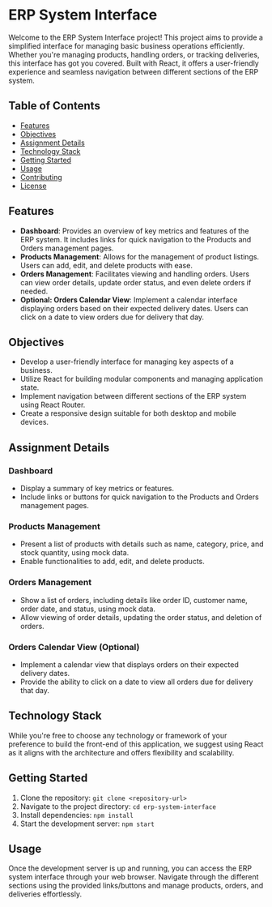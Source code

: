 # ERP System Interface

Welcome to the ERP System Interface project! This project aims to provide a simplified interface for managing basic business operations efficiently. Whether you're managing products, handling orders, or tracking deliveries, this interface has got you covered. Built with React, it offers a user-friendly experience and seamless navigation between different sections of the ERP system.

## Table of Contents
- [Features](#features)
- [Objectives](#objectives)
- [Assignment Details](#assignment-details)
- [Technology Stack](#technology-stack)
- [Getting Started](#getting-started)
- [Usage](#usage)
- [Contributing](#contributing)
- [License](#license)

## Features
- **Dashboard**: Provides an overview of key metrics and features of the ERP system. It includes links for quick navigation to the Products and Orders management pages.
- **Products Management**: Allows for the management of product listings. Users can add, edit, and delete products with ease.
- **Orders Management**: Facilitates viewing and handling orders. Users can view order details, update order status, and even delete orders if needed.
- **Optional: Orders Calendar View**: Implement a calendar interface displaying orders based on their expected delivery dates. Users can click on a date to view orders due for delivery that day.

## Objectives
- Develop a user-friendly interface for managing key aspects of a business.
- Utilize React for building modular components and managing application state.
- Implement navigation between different sections of the ERP system using React Router.
- Create a responsive design suitable for both desktop and mobile devices.

## Assignment Details
### Dashboard
- Display a summary of key metrics or features.
- Include links or buttons for quick navigation to the Products and Orders management pages.
### Products Management
- Present a list of products with details such as name, category, price, and stock quantity, using mock data.
- Enable functionalities to add, edit, and delete products.
### Orders Management
- Show a list of orders, including details like order ID, customer name, order date, and status, using mock data.
- Allow viewing of order details, updating the order status, and deletion of orders.
### Orders Calendar View (Optional)
- Implement a calendar view that displays orders on their expected delivery dates.
- Provide the ability to click on a date to view all orders due for delivery that day.

## Technology Stack
While you're free to choose any technology or framework of your preference to build the front-end of this application, we suggest using React as it aligns with the architecture and offers flexibility and scalability.

## Getting Started
1. Clone the repository: `git clone <repository-url>`
2. Navigate to the project directory: `cd erp-system-interface`
3. Install dependencies: `npm install`
4. Start the development server: `npm start`

## Usage
Once the development server is up and running, you can access the ERP system interface through your web browser. Navigate through the different sections using the provided links/buttons and manage products, orders, and deliveries effortlessly.

